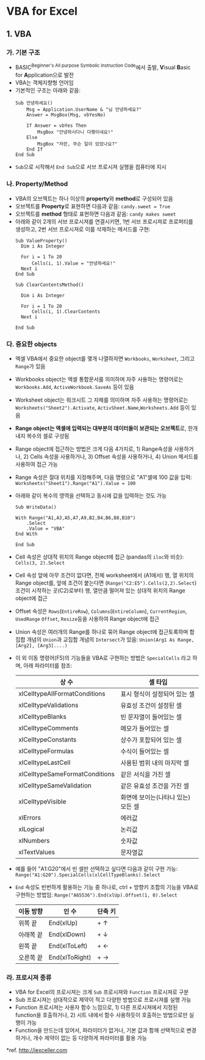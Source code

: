 # VBA for Excel

## 1. VBA
### 가. 기본 구조
- BASIC<sup>Beginner's All purpose Symbolic Instruction Code</sup>에서 출발, **V**isual **B**asic for **A**pplication으로 발전
- VBA는 객체지향형 언어임
- 기본적인 구조는 아래와 같음:
  ```
  Sub 안녕하세요()
      Msg = Application.UserName & "님 안녕하세요?"
      Answer = MsgBox(Msg, vbYesNo)

      If Answer = vbYes Then
          MsgBox "안녕하시다니 다행이네요!"
      Else
          MsgBox "저런, 무슨 일이 있었나요?"
      End If
  End Sub
  ```
- `Sub`으로 시작해서 `End Sub`으로 서브 프로시져 실행을 컴퓨터에 지시
### 나. Property/Method
- VBA의 오브젝트는 하나 이상의 **property**와 **method**로 구성되어 있음
- 오브젝트를 **Property**로 표현하면 다음과 같음: `candy.sweet = True`
- 오브젝트를 **method** 형태로 표현하면 다음과 같음: `candy makes sweet`
- 아래와 같이 2개의 서브 프로시져를 연결시키면, 1번 서브 프로시져로 프로퍼티를 생성하고, 2번 서브 프로시져로 이를 삭제하는 메서드를 구현:
  ```
  Sub ValueProperty()
    Dim i As Integer

    For i = 1 To 20
        Cells(i, 1).Value = "안녕하세요!"
    Next i
  End Sub
  ```
  ```
  Sub ClearContentsMethod()

    Dim i As Integer

    For i = 1 To 20
        Cells(i, 1).ClearContents
    Next i
    
  End Sub
  ```
### 다. 중요한 objects
- 엑셀 VBA에서 중요한 object를 몇개 나열하자면 `Workbooks`, `Worksheet`, 그리고 `Range`가 있음
- Workbooks object는 엑셀 통합문서를 의미하며 자주 사용하는 명령어로는 `Workbooks.Add`, `ActiveWorkbook.SaveAs` 등이 있음
- Worksheet object는 워크시트 그 자체를 의미하며 자주 사용하는 명령어로는 `Worksheets("Sheet2").Activate`, `ActivSheet.Name`,`Worksheets.Add` 등이 있음
- **Range object는 엑셀에 입력되는 대부분의 데이터들이 보관되는 오브젝트**로, 한개 내지 복수의 셀로 구성됨
- Range object에 접근하는 방법은 크게 다음 4가지로, 1) Range속성을 사용하거나, 2) Cells 속성을 사용하거나, 3) Offset 속성을 사용하거나, 4) Union 메서드를 사용하여 접근 가능
- Range 속성은 절대 위치를 지정해주며, 다음 명령으로 "A1"셀에 100 값을 입력: `Worksheets("Sheet1").Range("A1").Value = 100`
-  아래와 같이 복수의 영역을 선택하고 동시에 값을 입력하는 것도 가능
	```
	Sub WriteData()

    With Range("A1,A3,A5,A7,A9,B2,B4,B6,B8,B10")
        .Select
        .Value = "VBA"
    End With
    
	End Sub
	```
- Cell 속성은 상대적 위치의 Range object에 접근 (pandas의 `iloc`와 비슷): `Cells(3, 2).Select`
- Cell 속성 앞에 아무 조건이 없다면, 전체 worksheet에서 (A1에서) 행, 열 위치의 Range object를, 앞에 조건이 붙는다면 (`Range("C2:E5").Cells(2,2).Select`) 조건이 시작하는 곳(C2)로부터 행, 열만큼 떨어져 있는 상대적 위치의 Range object에 접근
- Offset 속성은 `Rows`(`EntireRow`), `Columns`(`EntireColumn`), `CurrentRegion`, `UsedRange` `Offset`, `Resize`등을 사용하여 Range object에 접근
- Union 속성은 여러개의 Range를 하나로 묶어 Range object에 접근토록하며 합집합 개념의 `Union`과 교집합 개념의 `Intersect`가 있음: `Union(Arg1 As Range, [Arg2], [Arg3]....)`
- 이 외 이동 명령어(F5)의 기능들을 VBA로 구현하는 방법은 `SpecialCells` 라고 하며, 아래 파라미터를 참조:

	|상 수|셀 타입|
	|---|---|
	|xlCelltypeAllFormatConditions|표시 형식이 설정되어 있는 셀|
	|xlCelltypeValidations|유효성 조건이 설정된 셀|
	|xlCelltypeBlanks|빈 문자열이 들어있는 셀|
	|xlCelltypeComments|메모가 들어있는 셀|
	|xlCelltypeConstants|상수가 포함되어 있는 셀
	|xlCelltypeFormulas|수식이 들어있는 셀|
	|xlCelltypeLastCell|사용된 범위 내의 마지막 셀
	|xlCelltypeSameFormatConditions|같은 서식을 가진 셀
	|xlCelltypeSameValidation|같은 유효성 조건을 가진 셀
	|xlCelltypeVisible|화면에 보이는(나타나 있는) 모든 셀
	|xlErrors|에러값
	|xlLogical|논리값
	|xlNumbers|숫자값
	|xlTextValues|문자열값
  
- 예를 들어 "A1:G20"에서 빈 셀만 선택하고 싶다면 다음과 같이 구현 가능: `Range("A1:G20").SpecialCells(xlCellTypeBlanks).Select`
- `End` 속성도 빈번하게 활용하는 기능 중 하나로, ctrl + 방향키 조합의 기능을 VBA로 구현하는 방법임: `Range("A65536").End(xlUp).Offset(1, 0).Select`

	|이동 방향|인 수|단축 키|
	|---|---|---|
	|위쪽 끝|End(xlUp)|<Ctrl> + ↑|
	|아래쪽 끝|End(xlDown)|<Ctrl> + ↓|
	|왼쪽 끝|End(xlToLeft)|<Ctrl> + ←|
	|오른쪽 끝|End(xlToRight)|<Ctrl> + →|

### 라.	프로시져 종류
- VBA for Excel의 프로시져는 크게 `Sub` 프로시져와 `Function` 프로시져로 구분
- Sub 프로시져는 상대적으로 제약이 적고 다양한 방법으로 프로시져를 실행 가능 
- Function 프로시져는 사용자 함수 느낌으로, 1) 다른 프로시져에서 지정된 function을 호출하거나, 2) 시트 내에서 함수 사용하듯이 호출하는 방법으로만 실행이 가능
- Function을 만드는데 있어서, 파라미터가 없거나, 기본 값과 함께 선택적으로 변경하거나, 개수 제약이 없는 등 다양하게 파라미터를 활용 가능	


*ref. http://iexceller.com
